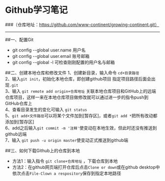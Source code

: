 # Github学习笔记   
###（仓库地址：https://github.com/www-continent/growing-continent.git）  
***   
##一、配置Git 
* git config --global user.name 用户名
* git config --global user.email 账号邮箱 
* git config --global -l 可检查刚刚配置的用户名与邮箱  
  
  
##二、创建本地仓库和修改文件
1、创建新目录，输入命令 `cd+目录路径 `   
2、输入`git init`，初始化本地仓库，即创建github项目 指定项目路径后面会出现`.git`  
3、输入 `git remote add origin+仓库地址` 关联本地仓库项目和GitHub上的远端仓库项目，这样一来在本地仓库项目做修改就可以通过进一步的指令push到GitHub仓库上  
4、查看目录发生的变化可输入 `git status`  
5、`git add+文件路径`可以将某个文件加到[暂存区]，或者`git add *`把所有改动都添加到[暂存区]  
6、add之后输入`git commit -m '注释'`使变动在本地生效，但此时还没有推送到github远端  
7、输入 `git push -u origin master`使变动正式推送到github端  
  
##三、如何下载Github上的仓库到本地
* 方法1：输入指令 `git clone+仓库地址` ，下载仓库到本地
* 方法2：在github网页端打开仓库后点击`Clone or down`或在github desktop中依次点击`File-Clown a respository`保存到指定本地路径

